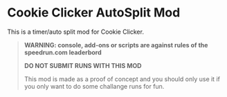 # Cookie Clicker AutoSplit Mod

This is a timer/auto split mod for Cookie Clicker.

> **WARNING: console, add-ons or scripts are against rules of the speedrun.com leaderbord**
>
> **DO NOT SUBMIT RUNS WITH THIS MOD**
> 
> This mod is made as a proof of concept and you should only use it if you only want to do some challange runs for fun.
